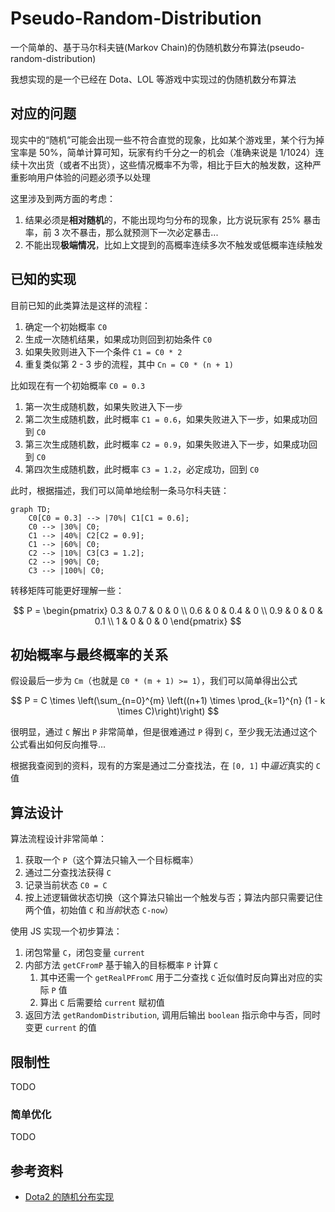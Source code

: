 # Pseudo-Random-Distribution

一个简单的、基于马尔科夫链(Markov Chain)的伪随机数分布算法(pseudo-random-distribution)

我想实现的是一个已经在 Dota、LOL 等游戏中实现过的伪随机数分布算法

## 对应的问题

现实中的“随机”可能会出现一些不符合直觉的现象，比如某个游戏里，某个行为掉宝率是 50%，简单计算可知，玩家有约千分之一的机会（准确来说是 1/1024）连续十次出货（或者不出货），这些情况概率不为零，相比于巨大的触发数，这种严重影响用户体验的问题必须予以处理

这里涉及到两方面的考虑：

1. 结果必须是**相对随机**的，不能出现均匀分布的现象，比方说玩家有 25% 暴击率，前 3 次不暴击，那么就预测下一次必定暴击...
2. 不能出现**极端情况**，比如上文提到的高概率连续多次不触发或低概率连续触发

## 已知的实现

目前已知的此类算法是这样的流程：

1. 确定一个初始概率 `C0`
2. 生成一次随机结果，如果成功则回到初始条件 `C0`
3. 如果失败则进入下一个条件 `C1 = C0 * 2`
4. 重复类似第 2 - 3 步的流程，其中 `Cn = C0 * (n + 1)`

比如现在有一个初始概率 `C0 = 0.3`

1. 第一次生成随机数，如果失败进入下一步
2. 第二次生成随机数，此时概率 `C1 = 0.6`，如果失败进入下一步，如果成功回到 `C0`
3. 第三次生成随机数，此时概率 `C2 = 0.9`，如果失败进入下一步，如果成功回到 `C0`
4. 第四次生成随机数，此时概率 `C3 = 1.2`，必定成功，回到 `C0`

此时，根据描述，我们可以简单地绘制一条马尔科夫链：

```mermaid
graph TD;
    C0[C0 = 0.3] --> |70%| C1[C1 = 0.6];
    C0 --> |30%| C0;
    C1 --> |40%| C2[C2 = 0.9];
    C1 --> |60%| C0;
    C2 --> |10%| C3[C3 = 1.2];
    C2 --> |90%| C0;
    C3 --> |100%| C0;
```

转移矩阵可能更好理解一些：

$$
P = \begin{pmatrix}
0.3 & 0.7 & 0 & 0 \\
0.6 & 0 & 0.4 & 0 \\
0.9 & 0 & 0 & 0.1 \\
1 & 0 & 0 & 0
\end{pmatrix}
$$

## 初始概率与最终概率的关系

假设最后一步为 `Cm`（也就是 `C0 * (m + 1) >= 1`），我们可以简单得出公式

$$
P = C \times \left(\sum_{n=0}^{m} \left((n+1) \times \prod_{k=1}^{n} (1 - k \times C)\right)\right)
$$

很明显，通过 `C` 解出 `P` 非常简单，但是很难通过 `P` 得到 `C`，至少我无法通过这个公式看出如何反向推导...

根据我查阅到的资料，现有的方案是通过二分查找法，在 `[0, 1]` 中*逼近*真实的 `C` 值

## 算法设计

算法流程设计非常简单：

1. 获取一个 `P`（这个算法只输入一个目标概率）
2. 通过二分查找法获得 `C`
3. 记录当前状态 `C0 = C`
4. 按上述逻辑做状态切换（这个算法只输出一个触发与否；算法内部只需要记住两个值，初始值 `C` 和*当前*状态 `C-now`）

使用 JS 实现一个初步算法：

1. 闭包常量 `C`，闭包变量 `current`
2. 内部方法 `getCFromP` 基于输入的目标概率 `P` 计算 `C`
   1. 其中还需一个 `getRealPFromC` 用于二分查找 `C` 近似值时反向算出对应的实际 `P` 值
   2. 算出 `C` 后需要给 `current` 赋初值
3. 返回方法 `getRandomDistribution`, 调用后输出 `boolean` 指示命中与否，同时变更 `current` 的值

## 限制性

TODO

### 简单优化

TODO

## 参考资料

- [Dota2 的随机分布实现](https://dota2.fandom.com/wiki/Random_Distribution)
